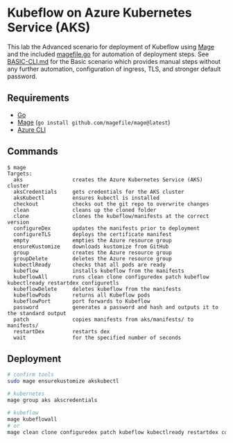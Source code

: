 # Kubeflow on Azure Kubernetes Service (AKS)

This lab the Advanced scenario for deployment of Kubeflow using [Mage](https://github.com/magefile/mage) and the included [magefile.go](magefile.go) for automation of deployment steps. See [BASIC-CLI.md](BASIC-CLI.md) for the Basic scenario which provides manual steps without any further automation, configuration of ingress, TLS, and stronger default password.

## Requirements

- [Go](https://go.dev/dl/)
- [Mage](https://magefile.org/) (`go install github.com/magefile/mage@latest`)
- [Azure CLI](https://learn.microsoft.com/cli/azure/install-azure-cli)

## Commands

```
$ mage
Targets:
  aks                creates the Azure Kubernetes Service (AKS) cluster
  aksCredentials     gets credentials for the AKS cluster
  aksKubectl         ensures kubectl is installed
  checkout           checks out the git repo to overwrite changes
  clean              cleans up the cloned folder
  clone              clones the kubeflow/manifests at the correct version
  configureDex       updates the manifests prior to deployment
  configureTLS       deploys the certificate manifest
  empty              empties the Azure resource group
  ensureKustomize    downloads kustomize from GitHub
  group              creates the Azure resource group
  groupDelete        deletes the Azure resource group
  kubectlReady       checks that all pods are ready
  kubeflow           installs kubeflow from the manifests
  kubeflowAll        runs clean clone configuredex patch kubeflow kubectlready restartdex configuretls
  kubeflowDelete     deletes kubeflow from the manifests
  kubeflowPods       returns all Kubeflow pods
  kubeflowPort       port forwards to Kubeflow
  password           generates a password and hash and outputs it to the standard output
  patch              copies manifests from aks/manifests/ to manifests/
  restartDex         restarts dex
  wait               for the specified number of seconds
```

## Deployment

```bash
# confirm tools
sudo mage ensurekustomize akskubectl

# kubernetes
mage group aks akscredentials

# kubeflow
mage kubeflowall
# or
mage clean clone configuredex patch kubeflow kubectlready restartdex configuretls
```
